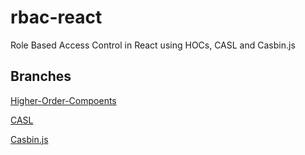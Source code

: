 # rbac-react
Role Based Access Control in React using HOCs, CASL and Casbin.js

## Branches
[Higher-Order-Compoents](https://github.com/daobeng/rbac-react/tree/use-wrappers)

[CASL](https://github.com/daobeng/rbac-react/tree/use-casl)

[Casbin.js](https://github.com/daobeng/rbac-react/tree/use-casbin)

